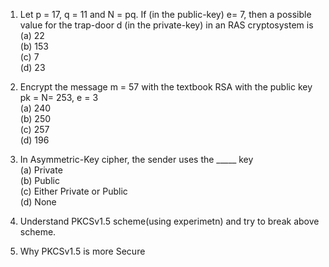 1. Let p = 17, q = 11 and N = pq. If (in the public-key) e= 7, then a possible value for the trap-door d (in the private-key) in an RAS cryptosystem is   
  (a) 22  
  (b) 153  
  (c) 7  
  (d) 23  
	
2. Encrypt the message m = 57 with the textbook RSA with the public key pk = N= 253, e = 3   
   (a)	240  
   (b)	250  
   (c)	257  
   (d)	196  

3. In Asymmetric-Key cipher, the sender uses the _____ key  
   (a) Private  
   (b) Public  
   (c) Either Private or Public  
   (d) None  

4. Understand PKCSv1.5 scheme(using experimetn) and try to break above scheme.     
5. Why PKCSv1.5 is more Secure  